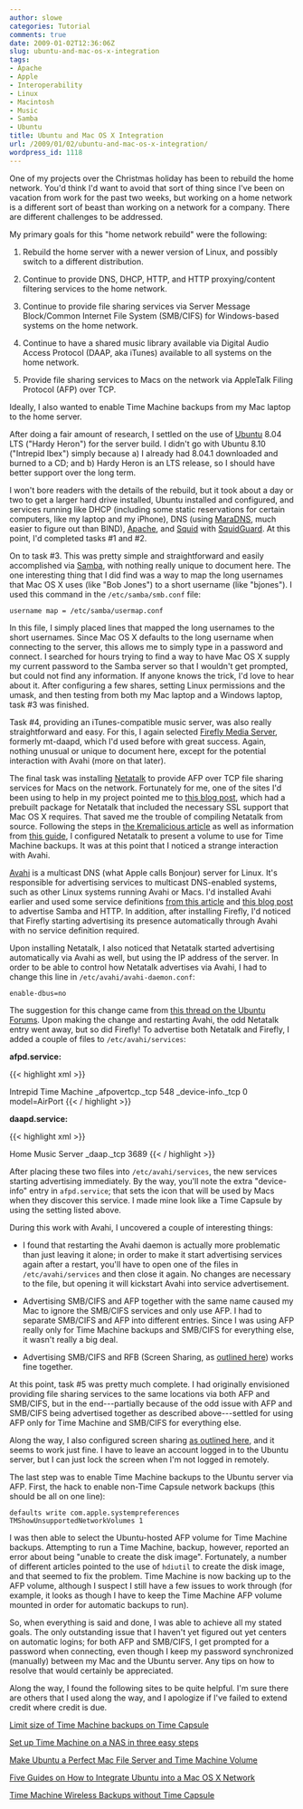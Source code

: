 ```yaml
---
author: slowe
categories: Tutorial
comments: true
date: 2009-01-02T12:36:06Z
slug: ubuntu-and-mac-os-x-integration
tags:
- Apache
- Apple
- Interoperability
- Linux
- Macintosh
- Music
- Samba
- Ubuntu
title: Ubuntu and Mac OS X Integration
url: /2009/01/02/ubuntu-and-mac-os-x-integration/
wordpress_id: 1118
---
```


One of my projects over the Christmas holiday has been to rebuild the home network. You'd think I'd want to avoid that sort of thing since I've been on vacation from work for the past two weeks, but working on a home network is a different sort of beast than working on a network for a company. There are different challenges to be addressed.

My primary goals for this "home network rebuild" were the following:

1. Rebuild the home server with a newer version of Linux, and possibly switch to a different distribution.

2. Continue to provide DNS, DHCP, HTTP, and HTTP proxying/content filtering services to the home network.

3. Continue to provide file sharing services via Server Message Block/Common Internet File System (SMB/CIFS) for Windows-based systems on the home network.

4. Continue to have a shared music library available via Digital Audio Access Protocol (DAAP, aka iTunes) available to all systems on the home network.

5. Provide file sharing services to Macs on the network via AppleTalk Filing Protocol (AFP) over TCP.

Ideally, I also wanted to enable Time Machine backups from my Mac laptop to the home server.

After doing a fair amount of research, I settled on the use of [Ubuntu](http://www.ubuntu.com/) 8.04 LTS ("Hardy Heron") for the server build. I didn't go with Ubuntu 8.10 ("Intrepid Ibex") simply because a) I already had 8.04.1 downloaded and burned to a CD; and b) Hardy Heron is an LTS release, so I should have better support over the long term.

I won't bore readers with the details of the rebuild, but it took about a day or two to get a larger hard drive installed, Ubuntu installed and configured, and services running like DHCP (including some static reservations for certain computers, like my laptop and my iPhone), DNS (using [MaraDNS](http://www.maradns.org/), much easier to figure out than BIND), [Apache](http://httpd.apache.org/), and [Squid](http://www.squid-cache.org/) with [SquidGuard](http://www.google.com/url?q=http://www.squidguard.org/&sa=X&oi=revisions_result&resnum=1&ct=result&cd=1&usg=AFQjCNH4w9W4Lq6vGuMF80X7BgDwIQq16A). At this point, I'd completed tasks #1 and #2.

On to task #3. This was pretty simple and straightforward and easily accomplished via [Samba](http://www.samba.org/), with nothing really unique to document here. The one interesting thing that I did find was a way to map the long usernames that Mac OS X uses (like "Bob Jones") to a short username (like "bjones"). I used this command in the `/etc/samba/smb.conf` file:

	username map = /etc/samba/usermap.conf

In this file, I simply placed lines that mapped the long usernames to the short usernames. Since Mac OS X defaults to the long username when connecting to the server, this allows me to simply type in a password and connect. I searched for hours trying to find a way to have Mac OS X supply my current password to the Samba server so that I wouldn't get prompted, but could not find any information. If anyone knows the trick, I'd love to hear about it. After configuring a few shares, setting Linux permissions and the umask, and then testing from both my Mac laptop and a Windows laptop, task #3 was finished.

Task #4, providing an iTunes-compatible music server, was also really straightforward and easy. For this, I again selected [Firefly Media Server](http://www.fireflymediaserver.org/), formerly mt-daapd, which I'd used before with great success. Again, nothing unusual or unique to document here, except for the potential interaction with Avahi (more on that later).

The final task was installing [Netatalk](http://netatalk.sourceforge.net/) to provide AFP over TCP file sharing services for Macs on the network. Fortunately for me, one of the sites I'd been using to help in my project pointed me to [this blog post](http://gpz500.wordpress.com/2008/09/27/lairone-al-servizio-del-leopardo/), which had a prebuilt package for Netatalk that included the necessary SSL support that Mac OS X requires. That saved me the trouble of compiling Netatalk from source. Following the steps in [the Kremalicious article](http://www.kremalicious.com/2008/06/ubuntu-as-mac-file-server-and-time-machine-volume/) as well as information from [this guide](http://www.zaphu.com/2008/04/29/ubuntu-guide-configure-a-netatalk-file-server-based-on-apple-filing-protocol-afp/), I configured Netatalk to present a volume to use for Time Machine backups. It was at this point that I noticed a strange interaction with Avahi.

[Avahi](http://www.avahi.org/) is a multicast DNS (what Apple calls Bonjour) server for Linux. It's responsible for advertising services to multicast DNS-enabled systems, such as other Linux systems running Avahi or Macs. I'd installed Avahi earlier and used some service definitions [from this article](http://holyarmy.org/benjamin/2008/01/advertising-linux-services-via-avahibonjour/) and [this blog post](http://www.zaphu.com/2008/04/29/ubuntu-guide-configure-avahi-to-broadcast-services-via-bonjour-to-mac-os-x/) to advertise Samba and HTTP. In addition, after installing Firefly, I'd noticed that Firefly starting advertising its presence automatically through Avahi with no service definition required.

Upon installing Netatalk, I also noticed that Netatalk started advertising automatically via Avahi as well, but using the IP address of the server. In order to be able to control how Netatalk advertises via Avahi, I had to change this line in `/etc/avahi/avahi-daemon.conf`:

	enable-dbus=no

The suggestion for this change came from [this thread on the Ubuntu Forums](http://ubuntuforums.org/archive/index.php/t-347019.html). Upon making the change and restarting Avahi, the odd Netatalk entry went away, but so did Firefly! To advertise both Netatalk and Firefly, I added a couple of files to `/etc/avahi/services`:

**afpd.service:**

{{< highlight xml >}}
<?xml version="1.0" standalone='no'?><!--*-nxml-*-->  
<!DOCTYPE service-group SYSTEM "avahi-service.dtd">  
<service-group>  
<name replace-wildcards="yes">Intrepid Time Machine</name>  
<service>  
<type>_afpovertcp._tcp</type>  
<port>548</port>  
</service>  
<service>  
<type>_device-info._tcp</type>  
<port>0</port>  
<txt-record>model=AirPort</txt-record>  
</service>  
</service-group>
{{< / highlight >}}

**daapd.service:**

{{< highlight xml >}}
<?xml version="1.0" standalone='no'?><!--*-nxml-*-->  
<!DOCTYPE service-group SYSTEM "avahi-service.dtd">  
<service-group>  
<name replace-wildcards="yes">Home Music Server</name>  
<service>  
<type>_daap._tcp</type>  
<port>3689</port>  
</service>  
</service-group>
{{< / highlight >}}

After placing these two files into `/etc/avahi/services`, the new services starting advertising immediately. By the way, you'll note the extra "device-info" entry in `afpd.service`; that sets the icon that will be used by Macs when they discover this service. I made mine look like a Time Capsule by using the setting listed above.

During this work with Avahi, I uncovered a couple of interesting things:

* I found that restarting the Avahi daemon is actually more problematic than just leaving it alone; in order to make it start advertising services again after a restart, you'll have to open one of the files in `/etc/avahi/services` and then close it again. No changes are necessary to the file, but opening it will kickstart Avahi into service advertisement.

* Advertising SMB/CIFS and AFP together with the same name caused my Mac to ignore the SMB/CIFS services and only use AFP. I had to separate SMB/CIFS and AFP into different entries. Since I was using AFP really only for Time Machine backups and SMB/CIFS for everything else, it wasn't really a big deal.

* Advertising SMB/CIFS and RFB (Screen Sharing, as [outlined here](http://www.zaphu.com/2008/04/29/ubuntu-guide-configure-vinagre-to-share-the-screen-with-mac-os-x/)) works fine together.

At this point, task #5 was pretty much complete. I had originally envisioned providing file sharing services to the same locations via both AFP and SMB/CIFS, but in the end---partially because of the odd issue with AFP and SMB/CIFS being advertised together as described above---settled for using AFP only for Time Machine and SMB/CIFS for everything else.

Along the way, I also configured screen sharing [as outlined here](http://www.zaphu.com/2008/04/29/ubuntu-guide-configure-vinagre-to-share-the-screen-with-mac-os-x/), and it seems to work just fine. I have to leave an account logged in to the Ubuntu server, but I can just lock the screen when I'm not logged in remotely.

The last step was to enable Time Machine backups to the Ubuntu server via AFP. First, the hack to enable non-Time Capsule network backups (this should be all on one line):

	defaults write com.apple.systempreferences TMShowUnsupportedNetworkVolumes 1

I was then able to select the Ubuntu-hosted AFP volume for Time Machine backups. Attempting to run a Time Machine, backup, however, reported an error about being "unable to create the disk image". Fortunately, a number of different articles pointed to the use of `hdiutil` to create the disk image, and that seemed to fix the problem. Time Machine is now backing up to the AFP volume, although I suspect I still have a few issues to work through (for example, it looks as though I have to keep the Time Machine AFP volume mounted in order for automatic backups to run).

So, when everything is said and done, I was able to achieve all my stated goals. The only outstanding issue that I haven't yet figured out yet centers on automatic logins; for both AFP and SMB/CIFS, I get prompted for a password when connecting, even though I keep my password synchronized (manually) between my Mac and the Ubuntu server. Any tips on how to resolve that would certainly be appreciated.

Along the way, I found the following sites to be quite helpful. I'm sure there are others that I used along the way, and I apologize if I've failed to extend credit where credit is due.

[Limit size of Time Machine backups on Time Capsule](http://www.macosxhints.com/article.php?story=20080519051720677)  

[Set up Time Machine on a NAS in three easy steps](http://www.macosxhints.com/article.php?story=20080420211034137)  

[Make Ubuntu a Perfect Mac File Server and Time Machine Volume](http://www.kremalicious.com/2008/06/ubuntu-as-mac-file-server-and-time-machine-volume/)  

[Five Guides on How to Integrate Ubuntu into a Mac OS X Network](http://www.zaphu.com/2008/04/30/five-guides-on-how-to-integrate-ubuntu-into-a-mac-os-x-network/)  

[Time Machine Wireless Backups without Time Capsule](http://adamcohenrose.blogspot.com/2008/02/time-machine-wireless-backup-without.html)
